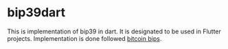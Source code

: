 # bip39dart

This is implementation of bip39 in dart. It is designated to be used in Flutter projects.
Implementation is done followed [bitcoin bips](http://https://github.com/bitcoin/bips/blob/master/bip-0039.mediawiki "bitcoin bips").